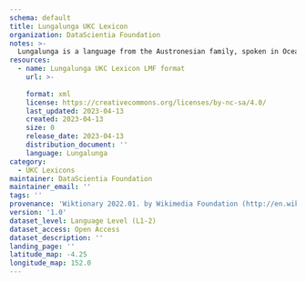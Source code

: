 ```yaml
---
schema: default
title: Lungalunga UKC Lexicon
organization: DataScientia Foundation
notes: >-
  Lungalunga is a language from the Austronesian family, spoken in Oceania. The UKC Lexicon of Lungalunga is represented as a lexico-semantic network. It consists of words, word senses, synsets, as well as sense-level and synset-level relationships.
resources:
  - name: Lungalunga UKC Lexicon LMF format
    url: >-
      
    format: xml
    license: https://creativecommons.org/licenses/by-nc-sa/4.0/
    last_updated: 2023-04-13
    created: 2023-04-13
    size: 0
    release_date: 2023-04-13
    distribution_document: ''
    language: Lungalunga
category:
  - UKC Lexicons
maintainer: DataScientia Foundation
maintainer_email: ''
tags: ''
provenance: 'Wiktionary 2022.01. by Wikimedia Foundation (http://en.wiktionary.org); Princeton WordNet 2.1 by Princeton University (https://wordnet.princeton.edu)'
version: '1.0'
dataset_level: Language Level (L1-2)
dataset_access: Open Access
dataset_description: ''
landing_page: ''
latitude_map: -4.25
longitude_map: 152.0
---
```

